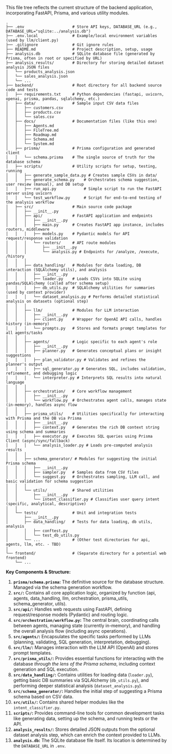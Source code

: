 This file tree reflects the current structure of the backend application, incorporating FastAPI, Prisma, and various utility modules.

```
.
├── .env                     # Store API keys, DATABASE_URL (e.g., DATABASE_URL="sqlite:../analysis.db")
├── .env.local               # Example/local environment variables (used by llm/client.py)
├── .gitignore               # Git ignore rules
├── README.md                # Project description, setup, usage
├── analysis.db              # SQLite database file (generated by Prisma, often in root or specified by URL)
├── analysis_results/        # Directory for storing detailed dataset analysis JSON files
│   └── products_analysis.json
│   └── sales_analysis.json
│   └── ...
├── backend/                 # Root directory for all backend source code and tests
│   ├── requirements.txt     # Python dependencies (fastapi, uvicorn, openai, prisma, pandas, sqlalchemy, etc.)
│   ├── data/                # Sample input CSV data files
│   │   ├── customers.csv
│   │   ├── products.csv
│   │   └── sales.csv
│   ├── docs/                # Documentation files (like this one)
│   │   ├── Agents.md
│   │   ├── FileTree.md
│   │   ├── Roadmap.md
│   │   ├── Schema.md
│   │   └── System.md
│   ├── prisma/              # Prisma configuration and generated client
│   │   └── schema.prisma    # The single source of truth for the database schema
│   ├── scripts/             # Utility scripts for setup, testing, running
│   │   ├── generate_sample_data.py # Creates sample CSVs in data/
│   │   ├── generate_schema.py    # Orchestrates schema suggestion, user review (manual), and DB setup
│   │   ├── run_api.py            # Simple script to run the FastAPI server using uvicorn
│   │   └── test_workflow.py      # Script for end-to-end testing of the analysis workflow
│   ├── src/                 # Main source code package
│   │   ├── __init__.py
│   │   ├── api/             # FastAPI application and endpoints
│   │   │   ├── __init__.py
│   │   │   ├── main.py      # Creates FastAPI app instance, includes routers, middleware
│   │   │   ├── models.py    # Pydantic models for API request/response validation
│   │   │   └── routers/     # API route modules
│   │   │       ├── __init__.py
│   │   │       └── analysis.py # Endpoints for /analyze, /execute, /history
│   │   │
│   │   ├── data_handling/   # Modules for data loading, DB interaction (SQLAlchemy utils), and analysis
│   │   │   ├── __init__.py
│   │   │   ├── loader.py    # Loads CSVs into SQLite using pandas/SQLAlchemy (called after schema setup)
│   │   │   ├── db_utils.py  # SQLAlchemy utilities for summaries (used by context provider)
│   │   │   └── dataset_analysis.py # Performs detailed statistical analysis on datasets (optional step)
│   │   │
│   │   ├── llm/             # Modules for LLM interaction
│   │   │   ├── __init__.py
│   │   │   ├── client.py    # Wrapper for OpenAI API calls, handles history (in-memory)
│   │   │   └── prompts.py   # Stores and formats prompt templates for all agents/tasks
│   │   │
│   │   ├── agents/          # Logic specific to each agent's role
│   │   │   ├── __init__.py
│   │   │   ├── planner.py   # Generates conceptual plans or insight suggestions
│   │   │   ├── plan_validator.py # Validates and refines the planner's output
│   │   │   ├── sql_generator.py # Generates SQL, includes validation, refinement, and debugging logic
│   │   │   └── interpreter.py # Interprets SQL results into natural language
│   │   │
│   │   ├── orchestration/   # Core workflow management
│   │   │   ├── __init__.py
│   │   │   └── workflow.py  # Orchestrates agent calls, manages state (in-memory), handles async flow
│   │   │
│   │   ├── prisma_utils/    # Utilities specifically for interacting with Prisma and the DB via Prisma
│   │   │   ├── __init__.py
│   │   │   ├── context.py   # Generates the rich DB context string using schema and summaries
│   │   │   ├── executor.py  # Executes SQL queries using Prisma Client (async/sync/fallback)
│   │   │   └── analysis_loader.py # Loads pre-computed analysis results
│   │   │
│   │   ├── schema_generator/ # Modules for suggesting the initial Prisma schema
│   │   │   ├── __init__.py
│   │   │   ├── sampler.py   # Samples data from CSV files
│   │   │   └── suggest.py   # Orchestrates sampling, LLM call, and basic validation for schema suggestion
│   │   │
│   │   └── utils/           # Shared utilities
│   │       ├── __init__.py
│   │       └── intent_classifier.py # Classifies user query intent (specific, analytical, descriptive)
│   │
│   └── tests/               # Unit and integration tests
│       ├── __init__.py
│       ├── data_handling/   # Tests for data loading, db utils, analysis
│       │   ├── conftest.py
│       │   └── test_db_utils.py
│       └── ...              # (Other test directories for api, agents, llm, etc. - TBD)
│
└── frontend/                # (Separate directory for a potential web frontend)
    └── ...
```

**Key Components & Structure:**

1.  **`prisma/schema.prisma`:** The definitive source for the database structure. Managed via the schema generation workflow.
2.  **`src/`:** Contains all core application logic, organized by function (api, agents, data_handling, llm, orchestration, prisma_utils, schema_generator, utils).
3.  **`src/api/`:** Handles web requests using FastAPI, defining request/response models (Pydantic) and routing logic.
4.  **`src/orchestration/workflow.py`:** The central brain, coordinating calls between agents, managing state (currently in-memory), and handling the overall analysis flow (including async operations).
5.  **`src/agents/`:** Encapsulates the specific tasks performed by LLMs (planning, validating, SQL generation, interpretation, debugging).
6.  **`src/llm/`:** Manages interaction with the LLM API (OpenAI) and stores prompt templates.
7.  **`src/prisma_utils/`:** Provides essential functions for interacting with the database *through the lens of the Prisma schema*, including context generation and SQL execution.
8.  **`src/data_handling/`:** Contains utilities for loading data (`loader.py`), getting basic DB summaries via SQLAlchemy (`db_utils.py`), and performing deeper statistical analysis (`dataset_analysis.py`).
9.  **`src/schema_generator/`:** Handles the initial step of suggesting a Prisma schema based on CSV data.
10. **`src/utils/`:** Contains shared helper modules like the `intent_classifier.py`.
11. **`scripts/`:** Provides command-line tools for common development tasks like generating data, setting up the schema, and running tests or the API.
12. **`analysis_results/`:** Stores detailed JSON outputs from the optional dataset analysis step, which can enrich the context provided to LLMs.
13. **`analysis.db`:** The SQLite database file itself. Its location is determined by the `DATABASE_URL` in `.env`.
